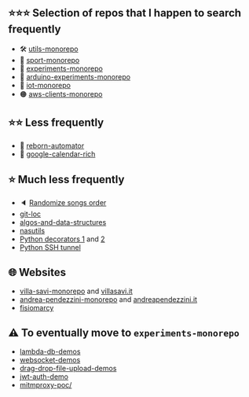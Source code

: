 ## ⭐⭐⭐ Selection of repos that I happen to search frequently
 - 🛠️ [utils-monorepo](https://github.com/puntonim/utils-monorepo)
 - 💪 [sport-monorepo](https://github.com/puntonim/sport-monorepo)
 - 🧪 [experiments-monorepo](https://github.com/puntonim/experiments-monorepo)
 - 🧪 [arduino-experiments-monorepo](https://github.com/puntonim/arduino-experiments-monorepo)
 - 🔌 [iot-monorepo](https://github.com/puntonim/iot-monorepo)
 - 🟠 [aws-clients-monorepo](https://github.com/puntonim/aws-clients-monorepo)


## ⭐⭐ Less frequently
 - 💪 [reborn-automator](https://github.com/puntonim/reborn-automator)
 - 📅 [google-calendar-rich](https://github.com/puntonim/google-calendar-rich)

## ⭐ Much less frequently
 - 🔈 [Randomize songs order](https://gist.github.com/puntonim/c07d01a4c7196abaf627915d9a32b8e8)
 - [git-loc](https://github.com/puntonim/git-loc)
 - [algos-and-data-structures](https://github.com/puntonim/algos-and-data-structures)
 - [nasutils](https://github.com/puntonim/nasutils)
 - [Python decorators 1](https://gist.github.com/puntonim/6208d03cbe22a105358322d32d382aae) and [2](https://gist.github.com/puntonim/525abaaf0bdfe683a8698b16f72259bf)
 - [Python SSH tunnel](https://gist.github.com/puntonim/47397cea6fdba03a99b5)

## 🌐 Websites
 - [villa-savi-monorepo](https://github.com/puntonim/villa-savi-monorepo) and [villasavi.it](https://github.com/puntonim/villasavi.it)
 - [andrea-pendezzini-monorepo](https://github.com/puntonim/andrea-pendezzini-monorepo) and [andreapendezzini.it](https://github.com/puntonim/andreapendezzini.it)
 - [fisiomarcy](https://github.com/puntonim/fisiomarcy)

## ⚠️ To eventually move to `experiments-monorepo`
 - [lambda-db-demos](https://github.com/puntonim/lambda-db-demos)
 - [websocket-demos](https://github.com/puntonim/websocket-demos)
 - [drag-drop-file-upload-demos](https://github.com/puntonim/drag-drop-file-upload-demos)
 - [jwt-auth-demo](https://github.com/puntonim/jwt-auth-demo)
 - [mitmproxy-poc/](https://github.com/puntonim/mitmproxy-poc/)


<!--
**puntonim/puntonim** is a ✨ _special_ ✨ repository because its `README.md` (this file) appears on your GitHub profile.

Here are some ideas to get you started:

- 🔭 I’m currently working on ...
- 🌱 I’m currently learning ...
- 👯 I’m looking to collaborate on ...
- 🤔 I’m looking for help with ...
- 💬 Ask me about ...
- 📫 How to reach me: ...
- 😄 Pronouns: ...
- ⚡ Fun fact: ...
-->

